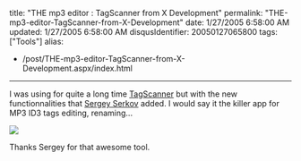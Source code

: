 title: "THE mp3 editor : TagScanner from X Development"
permalink: "THE-mp3-editor-TagScanner-from-X-Development"
date: 1/27/2005 6:58:00 AM
updated: 1/27/2005 6:58:00 AM
disqusIdentifier: 20050127065800
tags: ["Tools"]
alias:
 - /post/THE-mp3-editor-TagScanner-from-X-Development.aspx/index.html
---



I was using for quite a long time [TagScanner](http://xdev.narod.ru/tagscan_e.htm) but with the new 
functionnalities that [Sergey 
Serkov](mailto:xdev@narod.ru) added. I would say it the killer app for MP3 ID3 tags editing, 
renaming...
<!-- more -->

![](http://membres.lycos.fr/lkempe//shotb.jpg)  

Thanks Sergey 
for that awesome tool.
